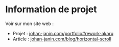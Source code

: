 # Information de projet

Voir sur mon site web :

- Projet : [johan-janin.com/portfolio#rework-akaru](https://johan-janin.com/portfolio#rework-akaru)
- Article : [johan-janin.com/blog/horizontal-scroll](https://johan-janin.com/blog/horizontal-scroll)
